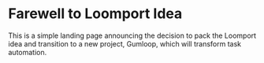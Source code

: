 # Farewell to Loomport Idea

This is a simple landing page announcing the decision to pack the Loomport idea and transition to a new project, Gumloop, which will transform task automation.

